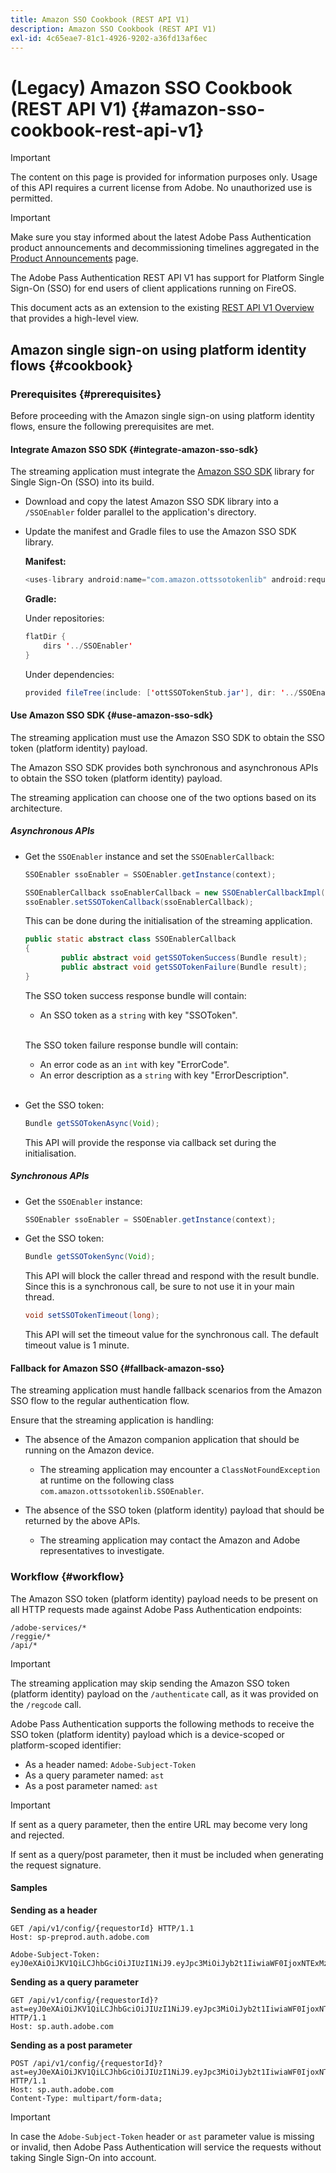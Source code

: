 ```yaml
---
title: Amazon SSO Cookbook (REST API V1)
description: Amazon SSO Cookbook (REST API V1)
exl-id: 4c65eae7-81c1-4926-9202-a36fd13af6ec
---
```

# (Legacy) Amazon SSO Cookbook (REST API V1) {#amazon-sso-cookbook-rest-api-v1}

>[!IMPORTANT]
>
>The content on this page is provided for information purposes only. Usage of this API requires a current license from Adobe. No unauthorized use is permitted.

>[!IMPORTANT]
>
> Make sure you stay informed about the latest Adobe Pass Authentication product announcements and decommissioning timelines aggregated in the [Product Announcements](/help/authentication/product-announcements.md) page.

The Adobe Pass Authentication REST API V1 has support for Platform Single Sign-On (SSO) for end users of client applications running on FireOS.

This document acts as an extension to the existing [REST API V1 Overview](/help/authentication/integration-guide-programmers/legacy/rest-api-v1/rest-api-overview.md) that provides a high-level view.

## Amazon single sign-on using platform identity flows {#cookbook}

### Prerequisites {#prerequisites}

Before proceeding with the Amazon single sign-on using platform identity flows, ensure the following prerequisites are met.

#### Integrate Amazon SSO SDK {#integrate-amazon-sso-sdk}

The streaming application must integrate the [Amazon SSO SDK](https://tve.zendesk.com/hc/en-us/article_attachments/360064368131/ottSSOTokenLib_v1.jar) library for Single Sign-On (SSO) into its build.

* Download and copy the latest Amazon SSO SDK library into a `/SSOEnabler` folder parallel to the application's directory.

* Update the manifest and Gradle files to use the Amazon SSO SDK library.

  **Manifest:**

  ```JAVA
  <uses-library android:name="com.amazon.ottssotokenlib" android:required="false">
  ```

  **Gradle:**

  Under repositories:

  ```JAVA
  flatDir {
      dirs '../SSOEnabler'
  }
  ```

  Under dependencies:
    
  ```JAVA
  provided fileTree(include: ['ottSSOTokenStub.jar'], dir: '../SSOEnabler')
  ```

#### Use Amazon SSO SDK {#use-amazon-sso-sdk}

The streaming application must use the Amazon SSO SDK to obtain the SSO token (platform identity) payload.

The Amazon SSO SDK provides both synchronous and asynchronous APIs to obtain the SSO token (platform identity) payload.

The streaming application can choose one of the two options based on its architecture.

##### Asynchronous APIs

* Get the `SSOEnabler` instance and set the `SSOEnablerCallback`:

  ```JAVA
  SSOEnabler ssoEnabler = SSOEnabler.getInstance(context);
  
  SSOEnablerCallback ssoEnablerCallback = new SSOEnablerCallbackImpl();
  ssoEnabler.setSSOTokenCallback(ssoEnablerCallback);
  ```
  
  This can be done during the initialisation of the streaming application.

  ```JAVA
  public static abstract class SSOEnablerCallback
  {
          public abstract void getSSOTokenSuccess(Bundle result);
          public abstract void getSSOTokenFailure(Bundle result);
  }
  ```

  The SSO token success response bundle will contain:
    * An SSO token as a `string` with key "SSOToken".
  
  <br/>
  
  The SSO token failure response bundle will contain:
    * An error code as an `int` with key "ErrorCode".
    * An error description as a `string` with key "ErrorDescription".

  <br/>
  
* Get the SSO token:

  ```JAVA
  Bundle getSSOTokenAsync(Void);
  ```

  This API will provide the response via callback set during the initialisation.

##### Synchronous APIs

* Get the `SSOEnabler` instance:

  ```JAVA
  SSOEnabler ssoEnabler = SSOEnabler.getInstance(context);
  ```

* Get the SSO token:

  ```JAVA
  Bundle getSSOTokenSync(Void);
  ```

  This API will block the caller thread and respond with the result bundle. Since this is a synchronous call, be sure to not use it in your main thread.

  ```JAVA
  void setSSOTokenTimeout(long);
  ```

  This API will set the timeout value for the synchronous call. The default timeout value is 1 minute.

#### Fallback for Amazon SSO {#fallback-amazon-sso}

The streaming application must handle fallback scenarios from the Amazon SSO flow to the regular authentication flow.

Ensure that the streaming application is handling:

* The absence of the Amazon companion application that should be running on the Amazon device. 
  * The streaming application may encounter a `ClassNotFoundException` at runtime on the following class `com.amazon.ottssotokenlib.SSOEnabler`.

* The absence of the SSO token (platform identity) payload that should be returned by the above APIs.
  * The streaming application may contact the Amazon and Adobe representatives to investigate.

### Workflow {#workflow}

The Amazon SSO token (platform identity) payload needs to be present on all HTTP requests made against Adobe Pass Authentication endpoints:

```
/adobe-services/*
/reggie/*
/api/*
```

>[!IMPORTANT]
> 
> The streaming application may skip sending the Amazon SSO token (platform identity) payload on the `/authenticate` call, as it was provided on the `/regcode` call.

Adobe Pass Authentication supports the following methods to receive the SSO token (platform identity) payload which is a device-scoped or platform-scoped identifier:

* As a header named: `Adobe-Subject-Token`
* As a query parameter named: `ast`
* As a post parameter named: `ast`

>[!IMPORTANT]
>
> If sent as a query parameter, then the entire URL may become very long and rejected.
>
> If sent as a query/post parameter, then it must be included when generating the request signature.

#### Samples

**Sending as a header**

```HTTPS
GET /api/v1/config/{requestorId} HTTP/1.1 
Host: sp-preprod.auth.adobe.com

Adobe-Subject-Token: eyJ0eXAiOiJKV1QiLCJhbGciOiJIUzI1NiJ9.eyJpc3MiOiJyb2t1IiwiaWF0IjoxNTExMzY4ODAyLCJleHAiOjE1NDI5MDQ4MDIsImF1ZCI6ImFkb2JlIiwic3ViIjoiNWZjYzMwODctYWJmZi00OGU4LWJhZTgtODQzODViZTFkMzQwIiwiZGlkIjoiY2FmZjQ1ZDAtM2NhMy00MDg3LWI2MjMtNjFkZjNhMmNlOWM4In0.JlBFhNhNCJCDXLwBjy5tt3PtPcqbMKEIGZ6sr2NA
```

**Sending as a query parameter**

```HTTPS
GET /api/v1/config/{requestorId}?ast=eyJ0eXAiOiJKV1QiLCJhbGciOiJIUzI1NiJ9.eyJpc3MiOiJyb2t1IiwiaWF0IjoxNTExMzY4ODAyLCJleHAiOjE1NDI5MDQ4MDIsImF1ZCI6ImFkb2JlIiwic3ViIjoiNWZjYzMwODctYWJmZi00OGU4LWJhZTgtODQzODViZTFkMzQwIiwiZGlkIjoiY2FmZjQ1ZDAtM2NhMy00MDg3LWI2MjMtNjFkZjNhMmNlOWM4In0.JlBFhNhNCJCDXLwBjy5tt3PtPcqbMKEIGZ6sr2NA HTTP/1.1
Host: sp.auth.adobe.com
```

**Sending as a post parameter**

```HTTPS
POST /api/v1/config/{requestorId}?ast=eyJ0eXAiOiJKV1QiLCJhbGciOiJIUzI1NiJ9.eyJpc3MiOiJyb2t1IiwiaWF0IjoxNTExMzY4ODAyLCJleHAiOjE1NDI5MDQ4MDIsImF1ZCI6ImFkb2JlIiwic3ViIjoiNWZjYzMwODctYWJmZi00OGU4LWJhZTgtODQzODViZTFkMzQwIiwiZGlkIjoiY2FmZjQ1ZDAtM2NhMy00MDg3LWI2MjMtNjFkZjNhMmNlOWM4In0.Jl\_BFhN\_h\_NCJCDXLwBjy5tt3PtPcqbMKEIGZ6sr2NA HTTP/1.1
Host: sp.auth.adobe.com 
Content-Type: multipart/form-data;
```

>[!IMPORTANT]
>
> In case the `Adobe-Subject-Token` header or `ast` parameter value is missing or invalid, then Adobe Pass Authentication will service the requests without taking Single Sign-On into account.

